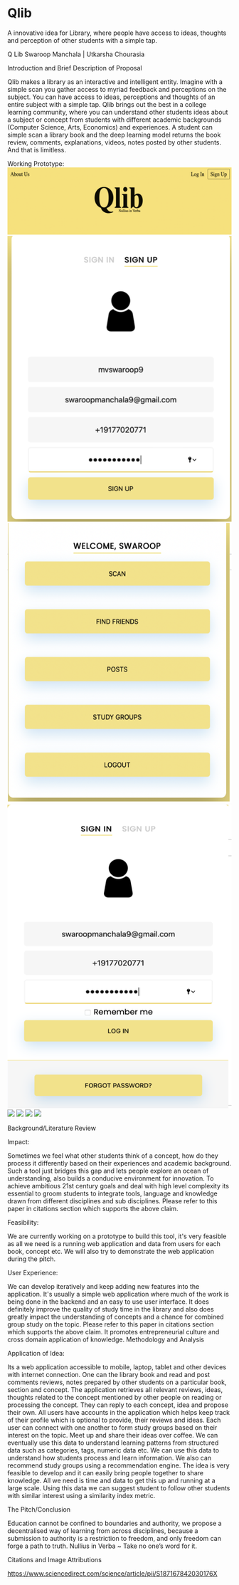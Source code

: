 # Qlib
A innovative idea for Library, where people have access to ideas, thoughts and perception of other students with a simple tap.

Q Lib
Swaroop Manchala | Utkarsha Chourasia


Introduction and Brief Description of Proposal


Qlib makes a library as an interactive and intelligent entity. Imagine with a simple scan you gather access to myriad feedback and perceptions on the subject. You can have access to ideas, perceptions and thoughts of an entire subject with a simple tap. Qlib brings out the best in a college learning community, where you can understand other students ideas about a subject or concept from students with different academic backgrounds (Computer Science, Arts, Economics) and experiences. A student can simple scan a library book and the deep learning model returns the book review, comments, explanations, videos, notes posted by other students. And that is limitless.

Working Prototype:
![Home Page](images/home.png)
![](images/signup.png)
![](images/welcome.png)
![](images/signin.png)
![](images/home.jpg)
![](images/scan.jpg)
![](images/addpoint.jpg)
![](images/searchpoint.jpg)


Background/Literature Review


Impact:

Sometimes we feel what other students think of a concept, how do they process it differently based on their experiences and academic background. Such a tool just bridges this gap and lets people explore an ocean of understanding, also builds a conducive environment for innovation. To achieve ambitious 21st century goals and deal with high level complexity its essential to groom students to integrate tools, language and knowledge drawn from different disciplines and sub disciplines. Please refer to this paper in citations section which supports the above claim.

Feasibility:

We are currently working on a prototype to build this tool, it's very feasible as all we need is a running web application and data from users for each book, concept etc. We will also try to demonstrate the web application during the pitch.

User Experience:

We can develop iteratively and keep adding new features into the application. It's usually a simple web application where much of the work is being done in the backend and an easy to use user interface. It does definitely improve the quality of study time in the library and also does greatly impact the understanding of concepts and a chance for combined group study on the topic. Please refer to this paper in citations section
which supports the above claim. It promotes entrepreneurial culture and cross domain application of knowledge.
Methodology and Analysis

Application of Idea:

Its a web application accessible to mobile, laptop, tablet and other devices with internet connection. One can the library book and read and post comments reviews, notes prepared by other students on a particular book, section and concept. The application retrieves all relevant reviews, ideas, thoughts related to the concept mentioned by other people on reading or processing the concept. They can reply to each concept, idea and propose their own.
All users have accounts in the application which helps keep track of their profile which is optional to provide, their reviews and ideas. Each user can connect with one another to form study groups based on their interest on the topic. Meet up and share their ideas over coffee.
We can eventually use this data to understand learning patterns from structured data such as categories, tags, numeric data etc. We can use this data to understand how students process and learn information. We also can recommend study groups using a recommendation engine.
The idea is very feasible to develop and it can easily bring people together to share knowledge. All we need is time and data to get this up and running at a large scale. Using this data we can suggest student to follow other students with similar interest using a similarity index metric.

The Pitch/Conclusion

Education cannot be confined to boundaries and authority, we propose a decentralised way of learning from across disciplines, because a submission to authority is a restriction to freedom, and only freedom can forge a path to truth.
Nullius in Verba ~ Take no one’s word for it.

Citations and Image Attributions

https://www.sciencedirect.com/science/article/pii/S187167842030176X

